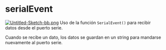 # serialEvent
[![Untitled-Sketch-bb.png](https://i.postimg.cc/nhTYnpyq/Untitled-Sketch-bb.png)](https://postimg.cc/Hrc72DsL)
Uso de la función ```SerialEvent()``` para recibir datos desde el puerto serie.

Cuando se recibe un dato, los datos se guardan en un string para mandarse nuevamente al puerto serie.

